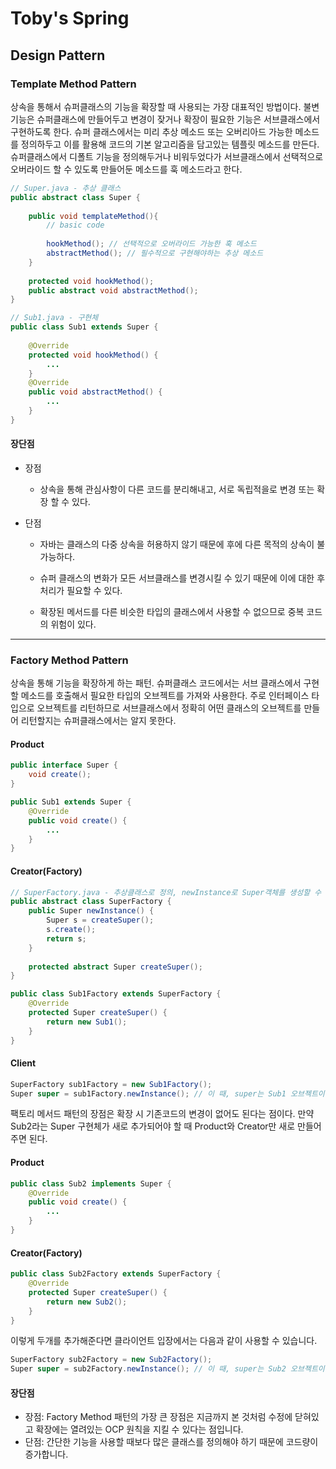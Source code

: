 # Toby's Spring

## Design Pattern

### Template Method Pattern

상속을 통해서 슈퍼클래스의 기능을 확장할 때 사용되는 가장 대표적인 방법이다. 불변 기능은 슈퍼클래스에 만들어두고 변경이 잦거나 확장이 필요한 기능은 서브클래스에서 구현하도록 한다. 슈퍼 클래스에서는 미리 추상 메소드 또는 오버리아드 가능한 메소드를 정의하두고 이를 활용해 코드의 기본 알고리즘을 담고있는 템플릿 메소드를 만든다. 슈퍼클래스에서 디폴트 기능을 정의해두거나 비워두었다가 서브클래스에서 선택적으로 오버라이드 할 수 있도록 만들어둔 메소드를 훅 메소드라고 한다.

```java
// Super.java - 추상 클래스
public abstract class Super {
    
    public void templateMethod(){
        // basic code
        
        hookMethod(); // 선택적으로 오버라이드 가능한 훅 메소드
        abstractMethod(); // 필수적으로 구현해야하는 추상 메소드
    }
    
   	protected void hookMethod();
    public abstract void abstractMethod();
}
```

```java
// Sub1.java - 구현체
public class Sub1 extends Super {
    
    @Override
    protected void hookMethod() {
        ...
    }
    @Override
    public void abstractMethod() {
        ...
    }
}
```

#### 장단점

* 장점

  * 상속을 통해 관심사항이 다른 코드를 분리해내고, 서로 독립적을로 변경 또는 확장 할 수 있다.

* 단점

  * 자바는 클래스의 다중 상속을 허용하지 않기 때문에 후에 다른 목적의 상속이 불가능하다.
  * 슈퍼 클래스의 변화가 모든 서브클래스를 변경시킬 수 있기 때문에 이에 대한 후처리가 필요할 수 있다.

  * 확장된 메서드를 다른 비슷한 타입의 클래스에서 사용할 수 없으므로 중복 코드의 위험이 있다.

---

### Factory Method Pattern

상속을 통해 기능을 확장하게 하는 패턴. 슈퍼클래스 코드에서는 서브 클래스에서 구현할 메소드를 호출해서 필요한 타입의 오브젝트를 가져와 사용한다. 주로 인터페이스 타입으로 오브젝트를 리턴하므로 서브클래스에서 정확히 어떤 클래스의 오브젝트를 만들어 리턴할지는 슈퍼클래스에서는 알지 못한다.

#### Product

```java
public interface Super {
    void create();
}
```

```java
public Sub1 extends Super {
    @Override
    public void create() {
        ...
    }
}
```

#### Creator(Factory)

```java
// SuperFactory.java - 추상클래스로 정의, newInstance로 Super객체를 생성할 수 있다.
public abstract class SuperFactory {
    public Super newInstance() {
        Super s = createSuper();
        s.create();
        return s;
    }
    
    protected abstract Super createSuper();
}
```

```java
public class Sub1Factory extends SuperFactory {
    @Override
    protected Super createSuper() {
        return new Sub1();
    }
}
```

#### Client

```java
SuperFactory sub1Factory = new Sub1Factory();
Super super = sub1Factory.newInstance(); // 이 때, super는 Sub1 오브젝트이다.
```



팩토리 메서드 패턴의 장점은 확장 시 기존코드의 변경이 없어도 된다는 점이다. 만약 Sub2라는 Super 구현체가 새로 추가되어야 할 때 Product와 Creator만 새로 만들어주면 된다.

#### Product

```java
public class Sub2 implements Super {
    @Override
    public void create() {
        ...
    }
}
```

#### Creator(Factory)

```java
public class Sub2Factory extends SuperFactory {
    @Override
    protected Super createSuper() {
        return new Sub2();
    }
}
```

이렇게 두개를 추가해준다면 클라이언트 입장에서는 다음과 같이 사용할 수 있습니다.

```java
SuperFactory sub2Factory = new Sub2Factory();
Super super = sub2Factory.newInstance(); // 이 때, super는 Sub2 오브젝트이다.
```



#### 장단점 

- 장점: Factory Method 패턴의 가장 큰 장점은 지금까지 본 것처럼 수정에 닫혀있고 확장에는 열려있는 OCP 원칙을 지킬 수 있다는 점입니다.
- 단점: 간단한 기능을 사용할 때보다 많은 클래스를 정의해야 하기 때문에 코드량이 증가합니다.